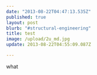```yaml
---
date: "2013-08-22T04:47:13.535Z"
published: true
layout: post
blurb: "#structural-engineering"
title: test
image: /upload/2u_md.jpg
update: 2013-08-22T04:55:09.087Z

---
```


what
